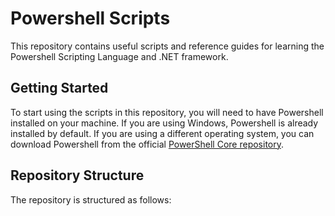 # Powershell Scripts

This repository contains useful scripts and reference guides for learning the Powershell Scripting Language and .NET framework. 

## Getting Started

To start using the scripts in this repository, you will need to have Powershell installed on your machine. If you are using Windows, Powershell is already installed by default. If you are using a different operating system, you can download Powershell from the official [PowerShell Core repository](https://github.com/PowerShell/PowerShell).

## Repository Structure

The repository is structured as follows:

